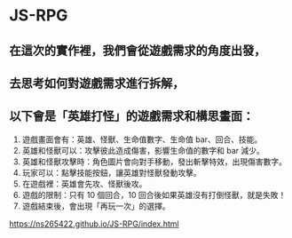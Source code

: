 # JS-RPG

## 在這次的實作裡，我們會從遊戲需求的角度出發，
## 去思考如何對遊戲需求進行拆解，
## 以下會是「英雄打怪」的遊戲需求和構思畫面：

1. 遊戲畫面會有：英雄、怪獸、生命值數字、生命值 bar、回合、技能。
2. 英雄和怪獸可以：攻擊彼此造成傷害，影響生命值的數字和 bar 減少。
3. 英雄和怪獸攻擊時：角色圖片會向對手移動，發出斬擊特效，出現傷害數字。
4. 玩家可以：點擊技能按鈕，讓英雄對怪獸發動攻擊。
5. 在遊戲裡：英雄會先攻、怪獸後攻。
6. 遊戲的限制：只有 10 個回合，10 回合後如果英雄沒有打倒怪獸，就是失敗！
7. 遊戲結束後，會出現「再玩一次」的選擇。

 https://ns265422.github.io/JS-RPG/index.html
